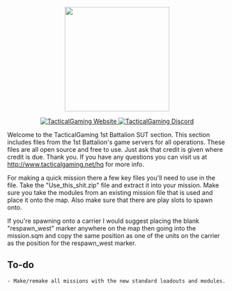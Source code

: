 ﻿<p align="center">
    <img src="https://i.imgur.com/IQRXLsJ.png" width="240">
</p>

<p align="center">
    <a href="http://www.tacticalgaming.net/hq">
        <img src="https://img.shields.io/website-up-down-green-red/http/shields.io.svg?label=TacticalGaming" alt="TacticalGaming Website">
    </a>
    <a href="https://discord.gg/fny5MwP">
        <img src="https://img.shields.io/discord/194642877501014016.svg" alt="TacticalGaming Discord">
    </a>
</p>

Welcome to the TacticalGaming 1st Battalion SUT section. This section includes files from the 1st Battalion's game servers for all operations. These files are all open source and free to use. Just ask that credit is given where credit is due. Thank you.
If you have any questions you can visit us at http://www.tacticalgaming.net/hq for more info.

For making a quick mission there a few key files you'll need to use in the file. Take the "Use_this_shit.zip" file and extract it into your mission. Make sure you take the modules from an existing mission file that is used and place it onto the map. Also make sure that there are play slots to spawn onto.

If you're spawning onto a carrier I would suggest placing the blank "respawn_west" marker anywhere on the map then going into the mission.sqm and copy the same position as one of the units on the carrier as the position for the respawn_west marker.

## To-do
    - Make/remake all missions with the new standard loadouts and modules.